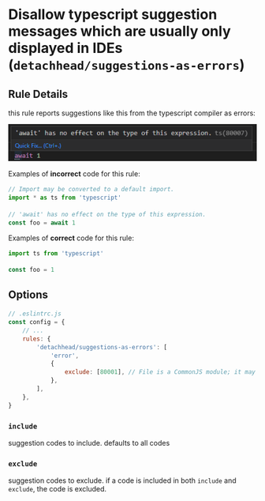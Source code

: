 # Disallow typescript suggestion messages which are usually only displayed in IDEs (`detachhead/suggestions-as-errors`)

<!-- end auto-generated rule header -->

## Rule Details

this rule reports suggestions like this from the typescript compiler as errors:

![](./images/suggestions-as-errors.png)

Examples of **incorrect** code for this rule:

```ts
// Import may be converted to a default import.
import * as ts from 'typescript'

// 'await' has no effect on the type of this expression.
const foo = await 1
```

Examples of **correct** code for this rule:

```ts
import ts from 'typescript'

const foo = 1
```

## Options

```js
// .eslintrc.js
const config = {
    // ...
    rules: {
        'detachhead/suggestions-as-errors': [
            'error',
            {
                exclude: [80001], // File is a CommonJS module; it may be converted to an ES module
            },
        ],
    },
}
```

### `include`

suggestion codes to include. defaults to all codes

### `exclude`

suggestion codes to exclude. if a code is included in both `include` and `exclude`, the code is excluded.
